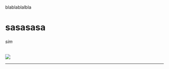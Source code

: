 <p>blablablalbla</p> <!-- Comando para o parágrafo, caso utilize mais de um parágrafo em baixo de outro, a linha será automaticamente quebrada-->
<h1>sasasasa</h1> <!-- Comando para cabeçalho, vai de h1 até h6. h1: maior cabeçalho / h6: menor cabeçalho-->
<h6>sim</h6> <!-- Comando para cabeçalho, vai de h1 até h6. h1: maior cabeçalho / h6: menor cabeçalho-->
<img src= "https://img.olhardigital.com.br/wp-content/uploads/2019/11/20191126014859.jpg" /> <!-- Comando para inserir imagem. Caso precise inserir um print da tela mostrando algum trecho do código ou algo do tipo, faça o upload desse print no google drive, clique na opção de compartilhar, defina-o como público e compartilhe o link da imagem dentro do comando-->
<br> <!-- Comando para quebra de linha, você pode utilizar mais de um <br> caso queira aumentar o espaçamento entre um texto e outro (ou de uma imagem para texto e vice-versa)-->
<hr> <!-- Comando para adicionar uma linha horizontal, bom para organizar e embelezar a aparência, além disso, se houver um texto em cima e outro embaixo do <hr>, o texto de baixo automaticamente irá para baixo da linha-->
 
